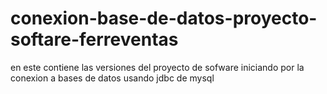 # conexion-base-de-datos-proyecto-softare-ferreventas
en este contiene las versiones del proyecto de sofware iniciando por la conexion a bases de datos usando jdbc de mysql
